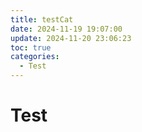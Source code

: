 ```yaml
---
title: testCat
date: 2024-11-19 19:07:00
update: 2024-11-20 23:06:23
toc: true
categories:
  - Test
---
```


# Test
